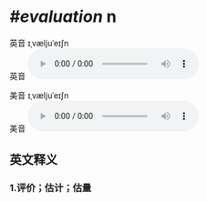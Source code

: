 # ***\#evaluation*** n
英音 ɪˌvæljuˈeɪʃn  
英音
<audio src="./media/evaluation1_AAC.aac" controls="controls"></audio>

美音 ɪˌvæljuˈeɪʃn  
美音
<audio src="./media/evaluation2_AAC.aac" controls="controls"></audio>



  

英文释义
---
### 1.**评价；估计；估量**  


